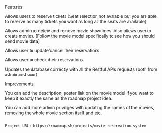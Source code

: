 Features:


  Allows users to reserve tickets {Seat selection not avaiable but you are able to reserve as many tickets you want as long as the seats are available}

  
  Allows admin to delete and remove movie showtimes. Also allows user to create movies. [Follow the movie model specifically to see how you should send movie data]


  Allows user to update/cancel their reservations. 


  Allows user to check their reservations.


  Updates the database correctly with all the Restful APIs requests (both from admin and user)


Improvements:


  You can add the description, poster link on the movie model if you want to keep it exactly the same as the roadmap project idea.


  You can add more admin priviliges with updating the names of the movies, removing the whole movie section itself and etc.

  
  
                                                                                      Project URL: https://roadmap.sh/projects/movie-reservation-system
